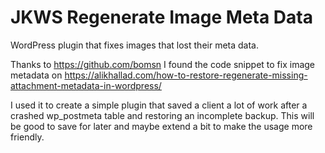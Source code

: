 # JKWS Regenerate Image Meta Data
WordPress plugin that fixes images that lost their meta data.

Thanks to https://github.com/bomsn I found the code snippet to fix image metadata on https://alikhallad.com/how-to-restore-regenerate-missing-attachment-metadata-in-wordpress/

I used it to create a simple plugin that saved a client a lot of work after a crashed wp_postmeta table and restoring an incomplete backup.
This will be good to save for later and maybe extend a bit to make the usage more friendly.

